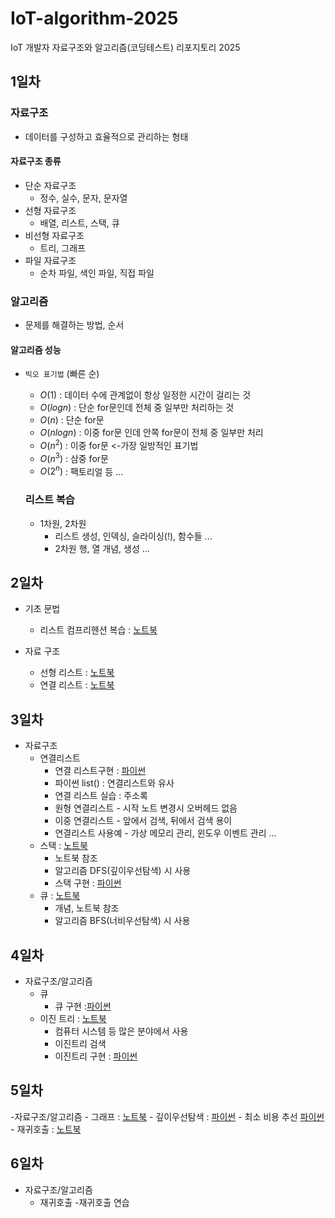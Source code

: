 # IoT-algorithm-2025
IoT 개발자 자료구조와 알고리즘(코딩테스트) 리포지토리 2025

## 1일차

### 자료구조
- 데이터를 구성하고 효율적으로 관리하는 형태

#### 자료구조 종류
- 단순 자료구조
    - 정수, 실수, 문자, 문자열
- 선형 자료구조
    - 배열, 리스트, 스택, 큐
- 비선형 자료구조
    - 트리, 그래프
- 파일 자료구조
    - 순차 파일, 색인 파일, 직접 파일

### 알고리즘
- 문제를 해결하는 방법, 순서

#### 알고리즘 성능
- `빅오 표기법` (빠른 순)
    - $O(1)$ : 데이터 수에 관계없이 항상 일정한 시간이 걸리는 것
    - $O(log n)$ : 단순 for문인데 전체 중 일부만 처리하는 것
    - $O(n)$ : 단순 for문
    - $O(n log n)$ : 이중 for문 인데 안쪽 for문이 전체 중 일부만 처리
    - $O(n^2)$ : 이중 for문 <-가장 일방적인 표기법
    - $O(n^3)$ : 삼중 for문
    - $O(2^n)$ : 팩토리얼 등 ...

    ### 리스트 복습
    - 1차원, 2차원
        - 리스트 생성, 인덱싱, 슬라이싱(!), 함수들 ...
        - 2차원 행, 열 개념, 생성 ...

## 2일차
- 기초 문법 
    - 리스트 컴프리헨션 복습 : [노트북](./day02/da02_linear_list.ipynb)

- 자료 구조
    - 선형 리스트 : [노트북](./day02/da02_linear_list.ipynb)
    - 연결 리스트 : [노트북](./day02/da04_linked_list.ipynb)

## 3일차
- 자료구조
    - 연결리스트
        - 연결 리스트구현 : [파이썬](./day03/da01_linked_list.py )
        - 파이썬 list() : 연결리스트와 유사
        - 연결 리스트 실습 : 주소록
        - 원형 연결리스트 - 시작 노트 변경시 오버헤드 없음
        - 이중 연결리스트 - 앞에서 검색, 뒤에서 검색 용이
        - 연결리스트 사용예 - 가상 메모리 관리, 윈도우 이벤트 관리 ...
    - 스택 : [노트북](./day03/da02_stack.ipynb)
        - 노트북 참조
        - 알고리즘 DFS(깊이우선탐색) 시 사용
        - 스택 구현 : [파이썬](./day03/da03_stack.py)
    - 큐 : [노트북](./day03/da04_queue.ipynb)
        - 개념, 노트북 참조
        - 알고리즘 BFS(너비우선탐색) 시 사용

## 4일차
- 자료구조/알고리즘
    - 큐
        - 큐 구현 :[파이썬](./day04/da01_queue.py)
    - 이진 트리 : [노트북](./day04/da02_binary_tree.ipynb)
        - 컴퓨터 시스템 등 많은 분야에서 사용
        - 이진트리 검색
        - 이진트리 구현 : [파이썬](./day04/da03_binary_tree.py)
    
## 5일차
-자료구조/알고리즘
    - 그래프 : [노트북](./day05/da01_graph.ipynb)
        - 깊이우선탐색 : [파이썬](./day05/da02_dfs.py)
        - 최소 비용 추선 [파이썬](./day05/da03_min_cost_spannigtree.py)
    - 재귀호출 : [노트북](./day05/da04_recursive_call.ipynb)
    
## 6일차
- 자료구조/알고리즘
    - 재귀호출
        -재귀호출 연습
        